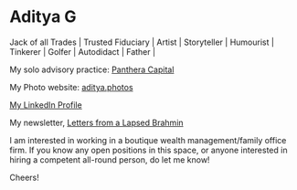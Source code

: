 # Aditya G

Jack of all Trades | Trusted Fiduciary | Artist | Storyteller | Humourist | Tinkerer | Golfer | Autodidact | Father |

My solo advisory practice: [Panthera Capital](https://www.pantheracapital.in)

My Photo website: [aditya.photos](https://adityag.netlify.app)

[My LinkedIn Profile](https://www.linkedin.com/in/aditya-g-946700b9/)

My newsletter, [Letters from a Lapsed Brahmin](https://buttondown.email/adityag)


I am interested in working in a boutique wealth management/family office firm. If you know any open positions in this space, or anyone interested in hiring a competent all-round person, do let me know!

Cheers!
